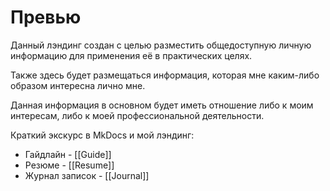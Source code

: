 # Превью

Данный лэндинг создан с целью разместить общедоступную личную информацию для применения её в практических целях.

Также здесь будет размещаться информация, которая мне каким-либо образом интересна лично мне.

Данная информация в основном будет иметь отношение либо к моим интересам, либо к моей профессиональной деятельности.

Краткий экскурс в MkDocs и мой лэндинг:
*  Гайдлайн - [[Guide]]
*  Резюме - [[Resume]]
*  Журнал записок - [[Journal]]